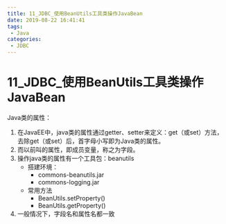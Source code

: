 ```yaml
---
title: 11_JDBC_使用BeanUtils工具类操作JavaBean
date: 2019-08-22 16:41:41
tags: 
 - Java
categories:
 - JDBC
---
```


# 11_JDBC_使用BeanUtils工具类操作JavaBean

Java类的属性：

1. 在JavaEE中，java类的属性通过getter、setter来定义：get（或set）方法，去除get（或set）后，首字母小写即为Java类的属性。
2. 而以前叫的属性，即成员变量，称之为字段。
3. 操作java类的属性有一个工具包：beanutils
   - 搭建环境：
     - commons-beanutils.jar
     - commons-logging.jar
   - 常用方法
     - BeanUtils.setProperty()
     - BeanUtils.getProperty()
4. 一般情况下，字段名和属性名都一致

